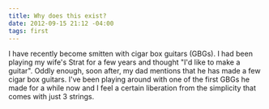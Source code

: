 ```yaml
---
title: Why does this exist?
date: 2012-09-15 21:12 -04:00
tags: first
---
```


I have recently become smitten with cigar box guitars (GBGs). I had been
playing my wife's Strat for a few years and thought "I'd like to make a
guitar". Oddly enough, soon after, my dad mentions that he has made a
few cigar box guitars. I've been playing around with one of the first
GBGs he made for a while now and I feel a certain liberation from the
simplicity that comes with just 3 strings.


